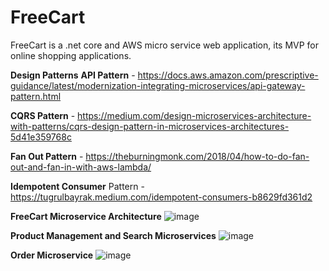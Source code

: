 # FreeCart
FreeCart is a .net core and AWS micro service web application, its MVP for online shopping applications.


**Design Patterns**
**API Pattern** - https://docs.aws.amazon.com/prescriptive-guidance/latest/modernization-integrating-microservices/api-gateway-pattern.html

**CQRS Pattern** - https://medium.com/design-microservices-architecture-with-patterns/cqrs-design-pattern-in-microservices-architectures-5d41e359768c

**Fan Out Pattern** - https://theburningmonk.com/2018/04/how-to-do-fan-out-and-fan-in-with-aws-lambda/

**Idempotent Consumer** Pattern - https://tugrulbayrak.medium.com/idempotent-consumers-b8629fd361d2


**FreeCart Microservice Architecture**
![image](https://github.com/bijoabraham/FreeCart/assets/17844741/044fe9dc-4512-4c95-b80c-c75d2dc3b614)

**Product Management and Search Microservices**
![image](https://github.com/bijoabraham/FreeCart/assets/17844741/636718e0-924b-4d36-94ff-1325067b25db)

**Order Microservice**
![image](https://github.com/bijoabraham/FreeCart/assets/17844741/af768849-5656-4a48-a587-3f6ebfdc1cf1)






